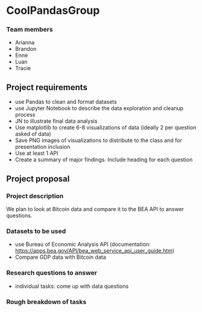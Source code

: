 # CoolPandasGroup

 ### Team members
 - Arianna 
 - Brandon
 - Enne
 - Luan
 - Tracie 

## Project requirements

 * use Pandas to clean and format datasets
 * use Jupyter Notebook to describe the data exploration and cleanup process
 * JN to illustrate final data analysis
 * Use matplotlib to create 6-8 visualizations of data (ideally 2 per question asked of data)
 * Save PNG images of visualizations to distribute to the class and for presentation inclusion
 * Use at least 1 API
 * Create a summary of major findings. Include heading for each question


## Project proposal

 ### Project description

 We plan to look at Bitcoin data and compare it to the BEA API to answer questions.
 

 ### Datasets to be used

 * use Bureau of Economic Analysis API (documentation: https://apps.bea.gov/API/bea_web_service_api_user_guide.htm)
 * Compare GDP data with Bitcoin data


 ### Research questions to answer

 * individual tasks: come up with data questions
 
 
 ### Rough breakdown of tasks


